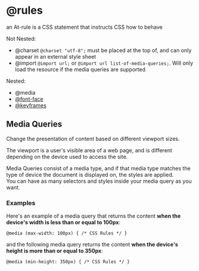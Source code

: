 # @rules
an At-rule is a CSS statement that instructs CSS how to behave  

Not Nested:
- @charset	`@charset "utf-8";` must be placed at the top of, and can only appear in an external style sheet
- @import	`@import url;` or `@import url list-of-media-queries;`. Will only load the resource if the media queries are supported

Nested:
- @media
- [@font-face](./fonts-google.md#font-face)
- [@keyframes](./animate/keyframes.md)

## Media Queries
Change the presentation of content based on different viewport sizes.  

The viewport is a user's visible area of a web page, and is different depending on the device used to access the site.

Media Queries consist of a media type, and if that media type matches the type of device the document is displayed on, the styles are applied.  
You can have as many selectors and styles inside your media query as you want.

### Examples
Here's an example of a media query that returns the content **when the device's width is less than or equal to 100px**:

	@media (max-width: 100px) { /* CSS Rules */ }

and the following media query returns the content **when the device's height is more than or equal to 350px**:

	@media (min-height: 350px) { /* CSS Rules */ }